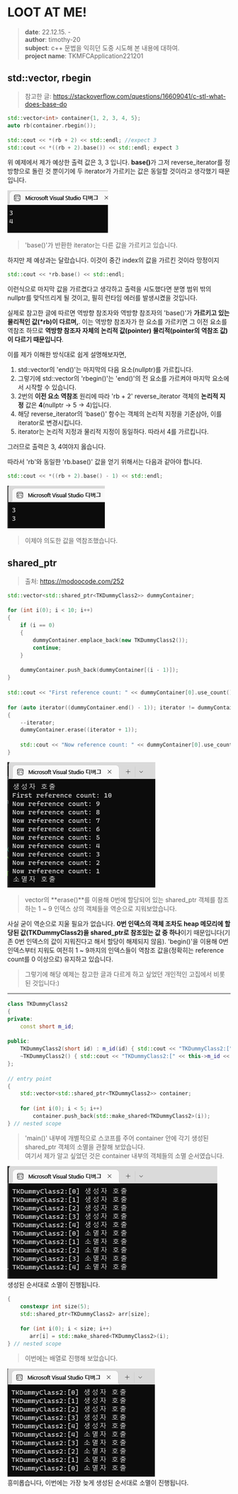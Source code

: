 # LOOT AT ME!

> **date**: 22.12.15. - <br>
> **author**: timothy-20 <br>
> **subject**: c++ 문법을 익히던 도중 시도해 본 내용에 대하여.<br>
> **project name**: TKMFCApplication221201

std::vector, rbegin
---
> 참고한 글: https://stackoverflow.com/questions/16609041/c-stl-what-does-base-do
```c++
std::vector<int> container{1, 2, 3, 4, 5};
auto rb(container.rbegin());

std::cout << *(rb + 2) << std::endl; //expect 3
std::cout << *((rb + 2).base()) << std::endl; expect 3
```
위 예제에서 제가 예상한 출력 값은 3, 3 입니다. <b>**base()**</b>가 그저 reverse_iterator를 정방향으로 돌린 것 뿐이기에 두 iterator가 가르키는 값은 동일할 것이라고 생각했기 때문입니다.

<img src="public/result-screenshot/22_12_15_/screenshot-221215-02.png"><br>
> 'base()'가 반환한 iterator는 다른 값을 가르키고 있습니다.

하지만 제 예상과는 달랐습니다. 이것이 중간 index의 값을 가르킨 것이라 망정이지

```c++
std::cout << *rb.base() << std::endl;
```
이런식으로 마지막 값을 가르켰다고 생각하고 출력을 시도했다면 분명 범위 밖의 nullptr를 맞닥뜨리게 될 것이고, 필히 런타임 에러를 발생시켰을 것입니다.

실제로 참고한 글에 따르면 역방향 참조자와 역방향 참조자의 'base()'가 <b>가르키고 있는 물리적인 값(*rb)이 다르며,</b>.
이는 역방향 참조자가 한 요소를 가르키면 그 이전 요소를 역참조 하므로 <b>역방향 참조자 자체의 논리적 값(pointer) 물리적(pointer의 역참조 값)이 다르기 때문입니다</b>.

이를 제가 이해한 방식대로 쉽게 설명해보자면, 
1. std::vector의 'end()'는 마지막의 다음 요소(nullptr)를 가르킵니다.
2. 그렇기에 std::vector의 'rbegin()'는 'end()'의 전 요소를 가르켜야 마지막 요소에서 시작할 수 있습니다.
3. 2번의 **이전 요소 역참조** 원리에 따라 'rb + 2' reverse_iterator 객체의 **논리적 지정** 값은 **4**(nullptr -> 5 -> 4)입니다.
4. 해당 reverse_iterator의 'base()' 함수는 객체의 논리적 지정을 기준삼아, 이를 iterator로 변경시킵니다.
5. iterator는 논리적 지정과 물리적 지정이 동일하다. 따라서 4를 가르킵니다. 

그러므로 출력은 3, 4여야지 옳습니다.

따라서 'rb'와 동일한 'rb.base()' 값을 얻기 위해서는 다음과 같아야 합니다.
```c++
std::cout << *((rb + 2).base() - 1) << std::endl;
```
<img src="public/result-screenshot/22_12_15_/screenshot-221215-03.png"><br>
> 이제야 의도한 값을 역참조했습니다.


shared_ptr
---
> 출처: https://modoocode.com/252
```c++
std::vector<std::shared_ptr<TKDummyClass2>> dummyContainer;
	
for (int i(0); i < 10; i++)
{
    if (i == 0)
    {
        dummyContainer.emplace_back(new TKDummyClass2());
        continue;
    }
    
    dummyContainer.push_back(dummyContainer[(i - 1)]);
}

std::cout << "First reference count: " << dummyContainer[0].use_count() << std::endl;

for (auto iterator((dummyContainer.end() - 1)); iterator != dummyContainer.begin();)
{
    --iterator;
    dummyContainer.erase((iterator + 1));

    std::cout << "Now reference count: " << dummyContainer[0].use_count() << std::endl;
}
```
<img src="public/result-screenshot/22_12_15_/screenshot-221215-01.png"><br>
> vector의 **erase()**를 이용해 0번에 할당되어 있는 shared_ptr 객체를 참조하는 1 ~ 9 인덱스 상의 객체들을 역순으로 지워보았습니다.

사실 굳이 역순으로 지울 필요가 없습니다. **0번 인덱스의 객체 조차도 heap 메모리에 할당된 값(TKDummyClass2)을 shared_ptr로 참조있는 값 중 하나**이기 때문입니다(기존 0번 인덱스의 값이 지워진다고 해서 할당이 해제되지 않음). 
'begin()'을 이용해 0번 인덱스부터 지워도 여전히 1 ~ 9까지의 인덱스들이 역참조 값을(정확히는 reference count를 0 이상으로) 유지하고 있습니다.

> 그렇기에 해당 예제는 참고한 글과 다르게 하고 싶었던 개인적인 고집에서 비롯된 것입니다:)

---

```c++
class TKDummyClass2
{
private:
	const short m_id;

public:
	TKDummyClass2(short id) : m_id(id) { std::cout << "TKDummyClass2:[" << this->m_id << "] 생성자 호출" << std::endl; }
	~TKDummyClass2() { std::cout << "TKDummyClass2:[" << this->m_id << "] 소멸자 호출" << std::endl; }
};

// entry point
{
    std::vector<std::shared_ptr<TKDummyClass2>> container;

    for (int i(0); i < 5; i++)
        container.push_back(std::make_shared<TKDummyClass2>(i));
} // nested scope
```
> 'main()' 내부에 개별적으로 스코프를 주어 container 안에 각기 생성된 shared_ptr 객체의 소멸을 관찰해 보았습니다.<br>
> 여기서 제가 알고 싶었던 것은 container 내부의 객체들의 소멸 순서였습니다.

<img src="public/result-screenshot/22_12_15_/screenshot-221215-04.png"><br>
생성된 순서대로 소멸이 진행됩니다.

```c++
{
    constexpr int size(5);
    std::shared_ptr<TKDummyClass2> arr[size];
    
    for (int i(0); i < size; i++)
       arr[i] = std::make_shared<TKDummyClass2>(i);
} // nested scope
```
> 이번에는 배열로 진행해 보았습니다.

<img src="public/result-screenshot/22_12_15_/screenshot-221215-05.png"><br>
흥미롭습니다, 이번에는 가장 늦게 생성된 순서대로 소멸이 진행됩니다.